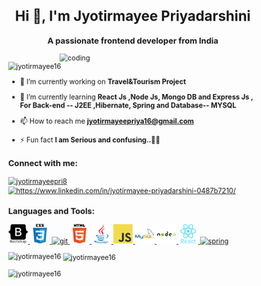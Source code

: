 <h1 align="center">Hi <CODERS> 👋, I'm Jyotirmayee Priyadarshini</h1>
<h3 align="center">A passionate frontend developer from India</h3>

<img align="right" alt="coding" width="400" src="https://mir-s3-cdn-cf.behance.net/project_modules/disp/601014116770475.6068beff4640a.gif">

<p align="left"> <img src="https://komarev.com/ghpvc/?username=jyotirmayee16&label=Profile%20views&color=0e75b6&style=flat" alt="jyotirmayee16" /> </p>

- 🔭 I’m currently working on **Travel&Tourism Project**

- 🌱 I’m currently learning **React Js ,Node Js, Mongo DB and Express Js , For Back-end -- J2EE ,Hibernate, Spring and Database-- MYSQL**

- 📫 How to reach me **jyotirmayeepriya16@gmail.com**

- ⚡ Fun fact **I am Serious and confusing..🫤🫠**

<h3 align="left">Connect with me:</h3>
<p align="left">
<a href="https://twitter.com/jyotirmayeepri8" target="blank"><img align="center" src="https://raw.githubusercontent.com/rahuldkjain/github-profile-readme-generator/master/src/images/icons/Social/twitter.svg" alt="jyotirmayeepri8" height="30" width="40" /></a>
<a href="https://linkedin.com/in/https://www.linkedin.com/in/jyotirmayee-priyadarshini-0487b7210/" target="blank"><img align="center" src="https://raw.githubusercontent.com/rahuldkjain/github-profile-readme-generator/master/src/images/icons/Social/linked-in-alt.svg" alt="https://www.linkedin.com/in/jyotirmayee-priyadarshini-0487b7210/" height="30" width="40" /></a>
</p>

<h3 align="left">Languages and Tools:</h3>
<p align="left"> <a href="https://getbootstrap.com" target="_blank" rel="noreferrer"> <img src="https://raw.githubusercontent.com/devicons/devicon/master/icons/bootstrap/bootstrap-plain-wordmark.svg" alt="bootstrap" width="40" height="40"/> </a> <a href="https://www.w3schools.com/css/" target="_blank" rel="noreferrer"> <img src="https://raw.githubusercontent.com/devicons/devicon/master/icons/css3/css3-original-wordmark.svg" alt="css3" width="40" height="40"/> </a> <a href="https://git-scm.com/" target="_blank" rel="noreferrer"> <img src="https://www.vectorlogo.zone/logos/git-scm/git-scm-icon.svg" alt="git" width="40" height="40"/> </a> <a href="https://www.w3.org/html/" target="_blank" rel="noreferrer"> <img src="https://raw.githubusercontent.com/devicons/devicon/master/icons/html5/html5-original-wordmark.svg" alt="html5" width="40" height="40"/> </a> <a href="https://www.java.com" target="_blank" rel="noreferrer"> <img src="https://raw.githubusercontent.com/devicons/devicon/master/icons/java/java-original.svg" alt="java" width="40" height="40"/> </a> <a href="https://developer.mozilla.org/en-US/docs/Web/JavaScript" target="_blank" rel="noreferrer"> <img src="https://raw.githubusercontent.com/devicons/devicon/master/icons/javascript/javascript-original.svg" alt="javascript" width="40" height="40"/> </a> <a href="https://www.mysql.com/" target="_blank" rel="noreferrer"> <img src="https://raw.githubusercontent.com/devicons/devicon/master/icons/mysql/mysql-original-wordmark.svg" alt="mysql" width="40" height="40"/> </a> <a href="https://nodejs.org" target="_blank" rel="noreferrer"> <img src="https://raw.githubusercontent.com/devicons/devicon/master/icons/nodejs/nodejs-original-wordmark.svg" alt="nodejs" width="40" height="40"/> </a> <a href="https://reactjs.org/" target="_blank" rel="noreferrer"> <img src="https://raw.githubusercontent.com/devicons/devicon/master/icons/react/react-original-wordmark.svg" alt="react" width="40" height="40"/> </a> <a href="https://spring.io/" target="_blank" rel="noreferrer"> <img src="https://www.vectorlogo.zone/logos/springio/springio-icon.svg" alt="spring" width="40" height="40"/> </a> </p>

<p><img align="left" src="https://github-readme-stats.vercel.app/api/top-langs?username=jyotirmayee16&show_icons=true&locale=en&layout=compact" alt="jyotirmayee16" /></p>

<p>&nbsp;<img align="center" src="https://github-readme-stats.vercel.app/api?username=jyotirmayee16&show_icons=true&locale=en" alt="jyotirmayee16" /></p>

<p><img align="center" src="https://github-readme-streak-stats.herokuapp.com/?user=jyotirmayee16&" alt="jyotirmayee16" /></p>

